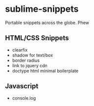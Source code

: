 # sublime-snippets
Portable snippets across the globe. Phew

## HTML/CSS Snippets _<triggeredby>_
- clearfix <clearfix>
- shadow for text/box <shadow>
- border radius <radius>
- link to jquery cdn <jquery>
- doctype html minimal boilerplate <html5>

## Javascript _<triggeredby>_
- console.log <log>
